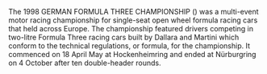 The 1998 GERMAN FORMULA THREE CHAMPIONSHIP () was a multi-event motor racing championship for single-seat open wheel formula racing cars that held across Europe. The championship featured drivers competing in two-litre Formula Three racing cars built by Dallara and Martini which conform to the technical regulations, or formula, for the championship. It commenced on 18 April May at Hockenheimring and ended at Nürburgring on 4 October after ten double-header rounds.

